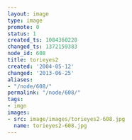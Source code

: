 ```yaml
---
layout: image
type: image
promote: 0
status: 1
created_ts: 1084360228
changed_ts: 1372159383
node_id: 608
title: torieyes2
created: '2004-05-12'
changed: '2013-06-25'
aliases:
- "/node/608/"
permalink: "/node/608/"
tags:
- imgn
images:
- src: image/images/torieyes2-608.jpg
  name: torieyes2-608.jpg
---
```


